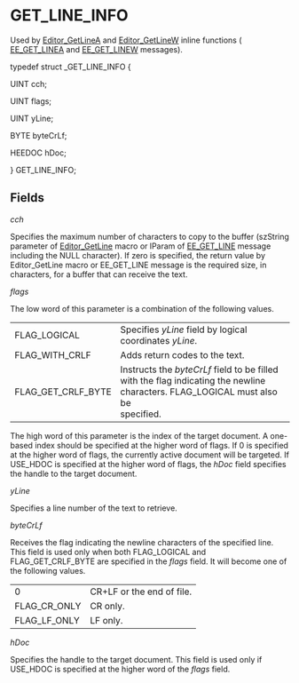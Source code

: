 # GET\_LINE\_INFO

Used by [Editor\_GetLineA](../macro/editor_getlinea)
and [Editor\_GetLineW](../macro/editor_getlinew)
inline functions ( [EE\_GET\_LINEA](../message/ee_get_linea) and
[EE\_GET\_LINEW](../message/ee_get_linew) messages).

typedef struct \_GET\_LINE\_INFO {

UINT cch;

UINT flags;

UINT yLine;

BYTE byteCrLf;

HEEDOC hDoc;

} GET\_LINE\_INFO;

## Fields

_cch_

Specifies the maximum number of characters to copy to the buffer (szString
parameter of [Editor\_GetLine](../macro/editor_getlinea)
macro or lParam of [EE\_GET\_LINE](../message/ee_get_linea) message including the NULL character). If zero is specified,
the return value by Editor\_GetLine macro or EE\_GET\_LINE message is the
required size, in characters, for a buffer that can receive the text.

_flags_

The low word of this parameter is a combination of the following values.

|     |     |
| --- | --- |
| FLAG\_LOGICAL | Specifies _yLine_ field by logical coordinates _yLine_. |
| FLAG\_WITH\_CRLF | Adds return codes to the text. |
| FLAG\_GET\_CRLF\_BYTE | Instructs the _byteCrLf_ field to be filled with the flag indicating the newline characters. FLAG\_LOGICAL must also be <br> specified. |

The high word of this parameter is the index of the target document. A one-based index should be specified at the higher word of flags. If 0 is specified at the higher word of flags, the currently active document will
be targeted. If USE\_HDOC is specified at the higher word of flags, the _hDoc_ field specifies the handle to the target document.

_yLine_

Specifies a line number of the text to retrieve.

_byteCrLf_

Receives the flag indicating the newline characters of the specified line. This field is used only when both FLAG\_LOGICAL and FLAG\_GET\_CRLF\_BYTE are specified in the _flags_ field. It will become one of the following values.

|     |     |
| --- | --- |
| 0 | CR+LF or the end of file. |
| FLAG\_CR\_ONLY | CR only. |
| FLAG\_LF\_ONLY | LF only. |

_hDoc_

Specifies the handle to the target document. This field is used only if USE\_HDOC is specified at the higher word of the _flags_ field.
